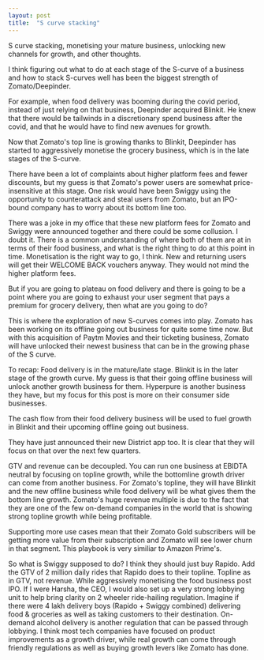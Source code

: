 ```yaml
---
layout: post
title:  "S curve stacking"
---
```


S curve stacking, monetising your mature business, unlocking new channels for growth, and other thoughts.

I think figuring out what to do at each stage of the S-curve of a business and how to stack S-curves well has been the biggest strength of Zomato/Deepinder.

For example, when food delivery was booming during the covid period, instead of just relying on that business, Deepinder acquired Blinkit. He knew that there would be tailwinds in a discretionary spend business after the covid, and that he would have to find new avenues for growth.

Now that Zomato's top line is growing thanks to Blinkit, Deepinder has started to aggressively monetise the grocery business, which is in the late stages of the S-curve.

There have been a lot of complaints about higher platform fees and fewer discounts, but my guess is that Zomato's power users are somewhat price-insensitive at this stage. One risk would have been Swiggy using the opportunity to counterattack and steal users from Zomato, but an IPO-bound company has to worry about its bottom line too.

There was a joke in my office that these new platform fees for Zomato and Swiggy were announced together and there could be some collusion. I doubt it. There is a common understanding of where both of them are at in terms of their food business, and what is the right thing to do at this point in time. Monetisation is the right way to go, I think. New and returning users will get their WELCOME BACK vouchers anyway. They would not mind the higher platform fees.

But if you are going to plateau on food delivery and there is going to be a point where you are going to exhaust your user segment that pays a premium for grocery delivery, then what are you going to do?

This is where the exploration of new S-curves comes into play. Zomato has been working on its offline going out business for quite some time now. But with this acquisition of Paytm Movies and their ticketing business, Zomato will have unlocked their newest business that can be in the growing phase of the S curve.

To recap: Food delivery is in the mature/late stage. Blinkit is in the later stage of the growth curve. My guess is that their going offline business will unlock another growth business for them. Hyperpure is another business they have, but my focus for this post is more on their consumer side businesses.

The cash flow from their food delivery business will be used to fuel growth in Blinkit and their upcoming offline going out business.

They have just announced their new District app too. It is clear that they will focus on that over the next few quarters.

GTV and revenue can be decoupled. You can run one business at EBIDTA neutral by focusing on topline growth, while the bottomline growth driver can come from another business. For Zomato's topline, they will have Blinkit and the new offline business while food delivery will be what gives them the bottom line growth. Zomato's huge revenue multiple is due to the fact that they are one of the few on-demand companies in the world that is showing strong topline growth while being profitable.

Supporting more use cases mean that their Zomato Gold subscribers will be getting more value from their subscription and Zomato will see lower churn in that segment. This playbook is very similiar to Amazon Prime's.

So what is Swiggy supposed to do? I think they should just buy Rapido. Add the GTV of 2 million daily rides that Rapido does to their topline. Topline as in GTV, not revenue. While aggressively monetising the food business post IPO. If I were Harsha, the CEO, I would also set up a very strong lobbying unit to help bring clarity on 2 wheeler ride-hailing regulation. Imagine if there were 4 lakh delivery boys (Rapido + Swiggy combined) delivering food & groceries as well as taking customers to their destination. On-demand alcohol delivery is another regulation that can be passed through lobbying. I think most tech companies have focused on product improvements as a growth driver, while real growth can come through friendly regulations as well as buying growth levers like Zomato has done.
